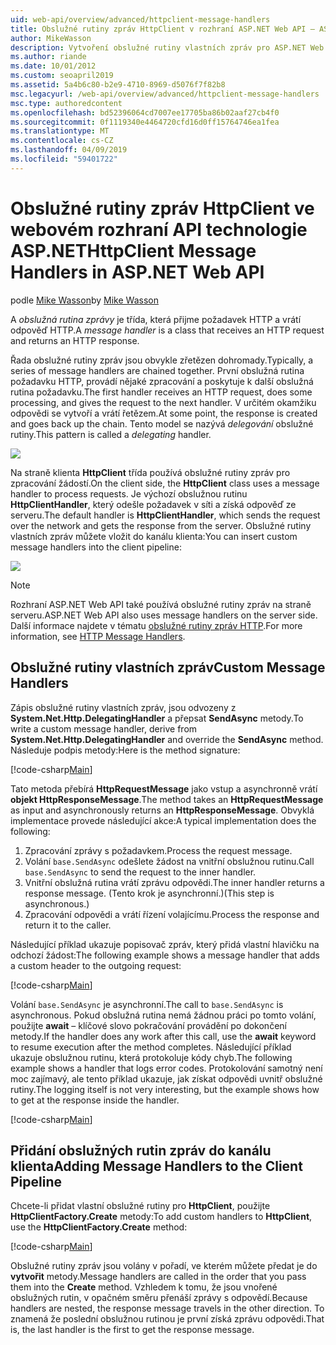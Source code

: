 ```yaml
---
uid: web-api/overview/advanced/httpclient-message-handlers
title: Obslužné rutiny zpráv HttpClient v rozhraní ASP.NET Web API – ASP.NET 4.x
author: MikeWasson
description: Vytvoření obslužné rutiny vlastních zpráv pro ASP.NET Web API v ASP.NET 4.x
ms.author: riande
ms.date: 10/01/2012
ms.custom: seoapril2019
ms.assetid: 5a4b6c80-b2e9-4710-8969-d5076f7f82b8
msc.legacyurl: /web-api/overview/advanced/httpclient-message-handlers
msc.type: authoredcontent
ms.openlocfilehash: bd52396064cd7007ee17705ba86b02aaf27cb4f0
ms.sourcegitcommit: 0f1119340e4464720cfd16d0ff15764746ea1fea
ms.translationtype: MT
ms.contentlocale: cs-CZ
ms.lasthandoff: 04/09/2019
ms.locfileid: "59401722"
---
```

# <a name="httpclient-message-handlers-in-aspnet-web-api"></a><span data-ttu-id="b4806-103">Obslužné rutiny zpráv HttpClient ve webovém rozhraní API technologie ASP.NET</span><span class="sxs-lookup"><span data-stu-id="b4806-103">HttpClient Message Handlers in ASP.NET Web API</span></span>

<span data-ttu-id="b4806-104">podle [Mike Wasson](https://github.com/MikeWasson)</span><span class="sxs-lookup"><span data-stu-id="b4806-104">by [Mike Wasson](https://github.com/MikeWasson)</span></span>

<span data-ttu-id="b4806-105">A *obslužná rutina zprávy* je třída, která přijme požadavek HTTP a vrátí odpověď HTTP.</span><span class="sxs-lookup"><span data-stu-id="b4806-105">A *message handler* is a class that receives an HTTP request and returns an HTTP response.</span></span>

<span data-ttu-id="b4806-106">Řada obslužné rutiny zpráv jsou obvykle zřetězen dohromady.</span><span class="sxs-lookup"><span data-stu-id="b4806-106">Typically, a series of message handlers are chained together.</span></span> <span data-ttu-id="b4806-107">První obslužná rutina požadavku HTTP, provádí nějaké zpracování a poskytuje k další obslužná rutina požadavku.</span><span class="sxs-lookup"><span data-stu-id="b4806-107">The first handler receives an HTTP request, does some processing, and gives the request to the next handler.</span></span> <span data-ttu-id="b4806-108">V určitém okamžiku odpovědi se vytvoří a vrátí řetězem.</span><span class="sxs-lookup"><span data-stu-id="b4806-108">At some point, the response is created and goes back up the chain.</span></span> <span data-ttu-id="b4806-109">Tento model se nazývá *delegování* obslužné rutiny.</span><span class="sxs-lookup"><span data-stu-id="b4806-109">This pattern is called a *delegating* handler.</span></span>

![](httpclient-message-handlers/_static/image1.png)

<span data-ttu-id="b4806-110">Na straně klienta **HttpClient** třída používá obslužné rutiny zpráv pro zpracování žádostí.</span><span class="sxs-lookup"><span data-stu-id="b4806-110">On the client side, the **HttpClient** class uses a message handler to process requests.</span></span> <span data-ttu-id="b4806-111">Je výchozí obslužnou rutinu **HttpClientHandler**, který odešle požadavek v síti a získá odpověď ze serveru.</span><span class="sxs-lookup"><span data-stu-id="b4806-111">The default handler is **HttpClientHandler**, which sends the request over the network and gets the response from the server.</span></span> <span data-ttu-id="b4806-112">Obslužné rutiny vlastních zpráv můžete vložit do kanálu klienta:</span><span class="sxs-lookup"><span data-stu-id="b4806-112">You can insert custom message handlers into the client pipeline:</span></span>

![](httpclient-message-handlers/_static/image2.png)

> [!NOTE]
> <span data-ttu-id="b4806-113">Rozhraní ASP.NET Web API také používá obslužné rutiny zpráv na straně serveru.</span><span class="sxs-lookup"><span data-stu-id="b4806-113">ASP.NET Web API also uses message handlers on the server side.</span></span> <span data-ttu-id="b4806-114">Další informace najdete v tématu [obslužné rutiny zpráv HTTP](http-message-handlers.md).</span><span class="sxs-lookup"><span data-stu-id="b4806-114">For more information, see [HTTP Message Handlers](http-message-handlers.md).</span></span>


## <a name="custom-message-handlers"></a><span data-ttu-id="b4806-115">Obslužné rutiny vlastních zpráv</span><span class="sxs-lookup"><span data-stu-id="b4806-115">Custom Message Handlers</span></span>

<span data-ttu-id="b4806-116">Zápis obslužné rutiny vlastních zpráv, jsou odvozeny z **System.Net.Http.DelegatingHandler** a přepsat **SendAsync** metody.</span><span class="sxs-lookup"><span data-stu-id="b4806-116">To write a custom message handler, derive from **System.Net.Http.DelegatingHandler** and override the **SendAsync** method.</span></span> <span data-ttu-id="b4806-117">Následuje podpis metody:</span><span class="sxs-lookup"><span data-stu-id="b4806-117">Here is the method signature:</span></span>

[!code-csharp[Main](httpclient-message-handlers/samples/sample1.cs)]

<span data-ttu-id="b4806-118">Tato metoda přebírá **HttpRequestMessage** jako vstup a asynchronně vrátí **objekt HttpResponseMessage**.</span><span class="sxs-lookup"><span data-stu-id="b4806-118">The method takes an **HttpRequestMessage** as input and asynchronously returns an **HttpResponseMessage**.</span></span> <span data-ttu-id="b4806-119">Obvyklá implementace provede následující akce:</span><span class="sxs-lookup"><span data-stu-id="b4806-119">A typical implementation does the following:</span></span>

1. <span data-ttu-id="b4806-120">Zpracování zprávy s požadavkem.</span><span class="sxs-lookup"><span data-stu-id="b4806-120">Process the request message.</span></span>
2. <span data-ttu-id="b4806-121">Volání `base.SendAsync` odešlete žádost na vnitřní obslužnou rutinu.</span><span class="sxs-lookup"><span data-stu-id="b4806-121">Call `base.SendAsync` to send the request to the inner handler.</span></span>
3. <span data-ttu-id="b4806-122">Vnitřní obslužná rutina vrátí zprávu odpovědi.</span><span class="sxs-lookup"><span data-stu-id="b4806-122">The inner handler returns a response message.</span></span> <span data-ttu-id="b4806-123">(Tento krok je asynchronní.)</span><span class="sxs-lookup"><span data-stu-id="b4806-123">(This step is asynchronous.)</span></span>
4. <span data-ttu-id="b4806-124">Zpracování odpovědi a vrátí řízení volajícímu.</span><span class="sxs-lookup"><span data-stu-id="b4806-124">Process the response and return it to the caller.</span></span>

<span data-ttu-id="b4806-125">Následující příklad ukazuje popisovač zpráv, který přidá vlastní hlavičku na odchozí žádost:</span><span class="sxs-lookup"><span data-stu-id="b4806-125">The following example shows a message handler that adds a custom header to the outgoing request:</span></span>

[!code-csharp[Main](httpclient-message-handlers/samples/sample2.cs)]

<span data-ttu-id="b4806-126">Volání `base.SendAsync` je asynchronní.</span><span class="sxs-lookup"><span data-stu-id="b4806-126">The call to `base.SendAsync` is asynchronous.</span></span> <span data-ttu-id="b4806-127">Pokud obslužná rutina nemá žádnou práci po tomto volání, použijte **await** – klíčové slovo pokračování provádění po dokončení metody.</span><span class="sxs-lookup"><span data-stu-id="b4806-127">If the handler does any work after this call, use the **await** keyword to resume execution after the method completes.</span></span> <span data-ttu-id="b4806-128">Následující příklad ukazuje obslužnou rutinu, která protokoluje kódy chyb.</span><span class="sxs-lookup"><span data-stu-id="b4806-128">The following example shows a handler that logs error codes.</span></span> <span data-ttu-id="b4806-129">Protokolování samotný není moc zajímavý, ale tento příklad ukazuje, jak získat odpovědi uvnitř obslužné rutiny.</span><span class="sxs-lookup"><span data-stu-id="b4806-129">The logging itself is not very interesting, but the example shows how to get at the response inside the handler.</span></span>

[!code-csharp[Main](httpclient-message-handlers/samples/sample3.cs?highlight=10,13)]

## <a name="adding-message-handlers-to-the-client-pipeline"></a><span data-ttu-id="b4806-130">Přidání obslužných rutin zpráv do kanálu klienta</span><span class="sxs-lookup"><span data-stu-id="b4806-130">Adding Message Handlers to the Client Pipeline</span></span>

<span data-ttu-id="b4806-131">Chcete-li přidat vlastní obslužné rutiny pro **HttpClient**, použijte **HttpClientFactory.Create** metody:</span><span class="sxs-lookup"><span data-stu-id="b4806-131">To add custom handlers to **HttpClient**, use the **HttpClientFactory.Create** method:</span></span>

[!code-csharp[Main](httpclient-message-handlers/samples/sample4.cs)]

<span data-ttu-id="b4806-132">Obslužné rutiny zpráv jsou volány v pořadí, ve kterém můžete předat je do **vytvořit** metody.</span><span class="sxs-lookup"><span data-stu-id="b4806-132">Message handlers are called in the order that you pass them into the **Create** method.</span></span> <span data-ttu-id="b4806-133">Vzhledem k tomu, že jsou vnořené obslužných rutin, v opačném směru přenáší zprávy s odpovědí.</span><span class="sxs-lookup"><span data-stu-id="b4806-133">Because handlers are nested, the response message travels in the other direction.</span></span> <span data-ttu-id="b4806-134">To znamená že poslední obslužnou rutinou je první získá zprávu odpovědi.</span><span class="sxs-lookup"><span data-stu-id="b4806-134">That is, the last handler is the first to get the response message.</span></span>
